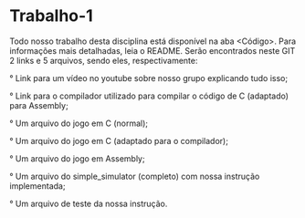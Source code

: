 # Trabalho-1
Todo nosso trabalho desta disciplina está disponível na aba &lt;Código>. Para informações mais detalhadas, leia o README.
Serão encontrados neste GIT 2 links e 5 arquivos, sendo eles, respectivamente:

° Link para um vídeo no youtube sobre nosso grupo explicando tudo isso;

° Link para o compilador utilizado para compilar o código de C (adaptado) para Assembly;

° Um arquivo do jogo em C (normal);

° Um arquivo do jogo em C (adaptado para o compilador);

° Um arquivo do jogo em Assembly;

° Um arquivo do simple_simulator (completo) com nossa instrução implementada;

° Um arquivo de teste da nossa instrução.
